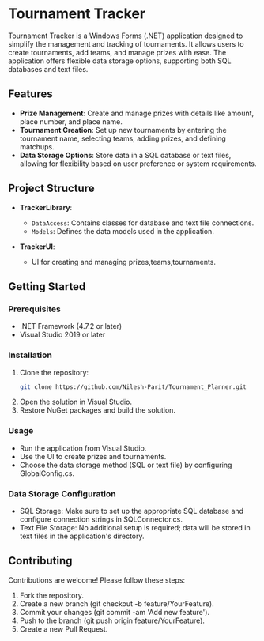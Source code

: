 # Tournament Tracker

Tournament Tracker is a Windows Forms (.NET) application designed to simplify the management and tracking of tournaments. It allows users to create tournaments, add teams, and manage prizes with ease. The application offers flexible data storage options, supporting both SQL databases and text files.

## Features

- **Prize Management**: Create and manage prizes with details like amount, place number, and place name.
- **Tournament Creation**: Set up new tournaments by entering the tournament name, selecting teams, adding prizes, and defining matchups.
- **Data Storage Options**: Store data in a SQL database or text files, allowing for flexibility based on user preference or system requirements.

## Project Structure

- **TrackerLibrary**: 
  - `DataAccess`: Contains classes for database and text file connections.
  - `Models`: Defines the data models used in the application.

- **TrackerUI**: 
  - UI for creating and managing prizes,teams,tournaments.

## Getting Started

### Prerequisites

- .NET Framework (4.7.2 or later)
- Visual Studio 2019 or later

### Installation

1. Clone the repository:
   ```bash
   git clone https://github.com/Nilesh-Parit/Tournament_Planner.git
2. Open the solution in Visual Studio.
3. Restore NuGet packages and build the solution.

### Usage
- Run the application from Visual Studio.
- Use the UI to create prizes and tournaments.
- Choose the data storage method (SQL or text file) by configuring GlobalConfig.cs.

### Data Storage Configuration
- SQL Storage: Make sure to set up the appropriate SQL database and configure connection strings in SQLConnector.cs.
-  Text File Storage: No additional setup is required; data will be stored in text files in the application's directory.

## Contributing
Contributions are welcome! Please follow these steps:
1. Fork the repository.
2. Create a new branch (git checkout -b feature/YourFeature).
3. Commit your changes (git commit -am 'Add new feature').
4. Push to the branch (git push origin feature/YourFeature).
5. Create a new Pull Request.
